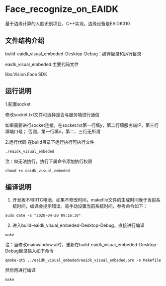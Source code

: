 # Face_recognize_on_EAIDK
基于边缘计算的人脸识别项目，C++实现，边缘设备是EAIDK310

## 文件结构介绍
build-eaidk_visual_embeded-Desktop-Debug：编译目录和运行目录

eaidk_visual_embeded:主要代码文件

libs:Vision.Face SDK

## 运行说明

1.配置socket

修改socket.txt文件可选择是否与服务端进行通信

如果需要进行socket连接，在socket.txt第一行填y，第二行填服务端IP，第三行填端口号；
否则，第一行填n，第二、三行无所谓


2.运行代码
在build目录下运行执行可执行文件

````
./eaidk_visual_embeded
````

注：如无法执行，执行下属命令添加执行权限
````
chmod +x eaidk_visual_embeded
````

## 编译说明
1.	开发板不带RTC电池，如果不修改时间，makefile文件的生成时间晚于当前系统时间，编译会提示错误。需手动设置当前系统时间，参考命令如下：
````      
sudo date -s "2020-04-20 09:16:30"
````      

2.	进入build-eaidk_visual_embeded-Desktop-Debug，直接进行编译
````
make
````
      
注：当修改mainwindow.ui时，重新在build-eaidk_visual_embeded-Desktop-Debug目录输入如下命令
````      
qmake-qt5 ../eaidk_visual_embeded/eaidk_visual_embeded.pro -o Makefile
````
然后再进行编译
````
make
````
